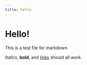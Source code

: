 ```yaml
---
title: hello
---
```


# Hello!

This is a test file for markdown.

_Italics_, **bold**, and [links](https://www.youtube.com/watch?v=dQw4w9WgXcQ) should all work.
